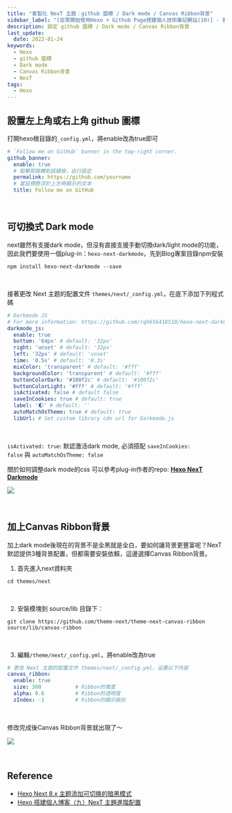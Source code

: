 ```yaml
---
title: "客製化 NexT 主題：github 圖標 / Dark mode / Canvas Ribbon背景"
sidebar_label: "[從零開始使用Hexo + Github Page搭建個人技術筆記網站(10)] - 客製化 NexT 主題：github 圖標 / Dark mode / Canvas Ribbon背景"
description: 設定 github 圖標 / Dark mode / Canvas Ribbon背景
last_update:
  date: 2022-01-24
keywords:
  - Hexo
  - github 圖標
  - Dark mode
  - Canvas Ribbon背景
  - NexT
tags:
  - Hexo
---
```


## **設置左上角或右上角 github 圖標**

打開hexo根目錄的`_config.yml`，將enable改為true即可

```yaml
# `Follow me on GitHub` banner in the top-right corner.
github_banner:
  enable: true
  # 點擊即跳轉到該鏈接，自行設定
  permalink: https://github.com/yourname
  # 當鼠標懸浮於上方時顯示的文本
  title: Follow me on GitHub
```

<!-- more -->


<br/>


## **可切換式 Dark mode**

next雖然有支援dark mode，但沒有直接支援手動切換dark/light mode的功能，因此我們要使用一個plug-in：`hexo-next-darkmode`，先到Blog專案目錄npm安裝

```shell
npm install hexo-next-darkmode --save
```

<br/>

接著更改 Next 主题的配置文件 `themes/next/_config.yml`，在底下添加下列程式碼

```yaml
# Darkmode JS
# For more information: https://github.com/rqh656418510/hexo-next-darkmode, https://github.com/sandoche/Darkmode.js
darkmode_js:
  enable: true
  bottom: '64px' # default: '32px'
  right: 'unset' # default: '32px'
  left: '32px' # default: 'unset'
  time: '0.5s' # default: '0.3s'
  mixColor: 'transparent' # default: '#fff'
  backgroundColor: 'transparent' # default: '#fff'
  buttonColorDark: '#100f2c' # default: '#100f2c'
  buttonColorLight: '#fff' # default: '#fff'
  isActivated: false # default false
  saveInCookies: true # default: true
  label: '🌓' # default: ''
  autoMatchOsTheme: true # default: true
  libUrl: # Set custom library cdn url for Darkmode.js
```

<br/>

`isActivated: true`: 默認激活dark mode, 必須搭配 `saveInCookies: false` 與 `autoMatchOsTheme: false`

關於如何調整dark mode的css 可以參考plug-in作者的repo: **[Hexo NexT Darkmode](https://github.com/rqh656418510/hexo-next-darkmode)**

![](https://res.cloudinary.com/djtoo8orh/image/upload/v1673833980/Hexo%20Blog/2022-01-24-hexo-from-scratch-10/dark_mode_m4wbsr.png)


<br/>


## **加上Canvas Ribbon背景**

加上dark mode後現在的背景不是全黑就是全白，要如何讓背景更豐富呢？NexT 默認提供3種背景配置，但都需要安裝依賴，這邊選擇Canvas Ribbon背景。

1. 首先進入next資料夾

```shell
cd themes/next
```
<br/>

2. 安裝模塊到 source/lib 目錄下：

```shell
git clone https://github.com/theme-next/theme-next-canvas-ribbon source/lib/canvas-ribbon
```

<br/>

3. 編輯`/theme/next/_config.yml`，將enable改為true

```yaml
# 更改 Next 主题的配置文件 themes/next/_config.yml，设置以下内容
canvas_ribbon:
  enable: true
  size: 300           # Ribbon的寬度
  alpha: 0.6          # Ribbon的透明度
  zIndex: -1          # Ribbon的顯示級別
```

<br/>

修改完成後Canvas Ribbon背景就出現了～

![](https://res.cloudinary.com/djtoo8orh/image/upload/v1673833980/Hexo%20Blog/2022-01-24-hexo-from-scratch-10/ribbon_yywifz.png)


<br/>


## **Reference**

- [Hexo Next 8.x 主题添加可切换的暗黑模式](https://www.techgrow.cn/posts/abf4aee1.html)
- [Hexo 搭建個人博客（九）NexT 主題進階配置](https://www.twblogs.net/a/5ef7dc58f638e9bb9bd55a57)